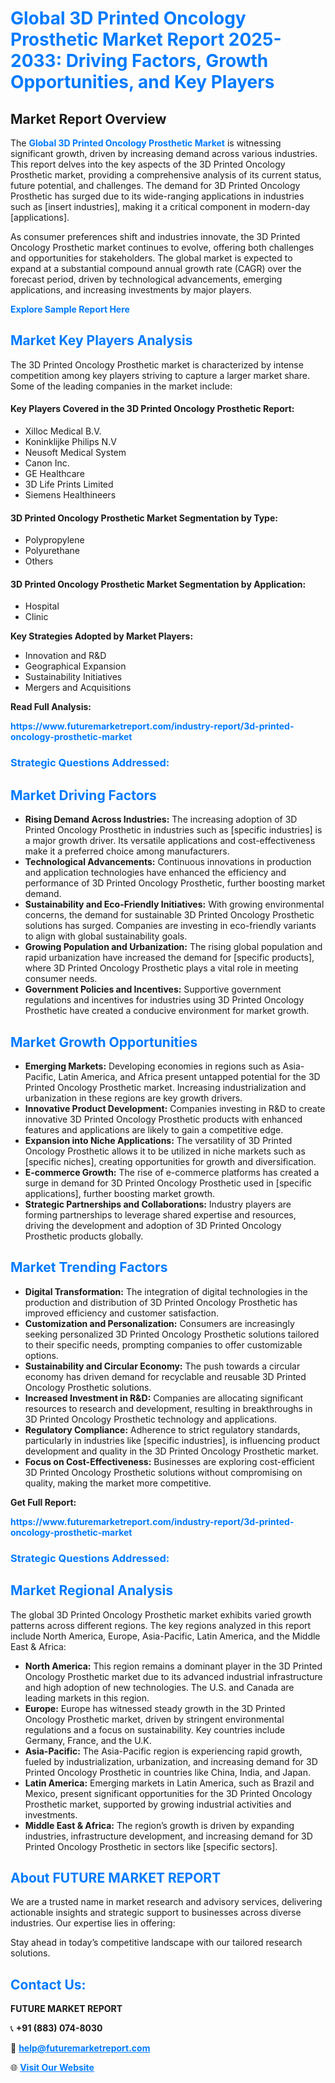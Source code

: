 <h1 style="color: #007BFF;">Global 3D Printed Oncology Prosthetic Market Report 2025-2033: Driving Factors, Growth Opportunities, and Key Players</h1>

<section id="overview">
<h2>Market Report Overview</h2>
<p>The <a href="https://www.futuremarketreport.com/industry-report/3d-printed-oncology-prosthetic-market" style="color: #007BFF; text-decoration: none;"><strong>Global 3D Printed Oncology Prosthetic Market</strong></a> is witnessing significant growth, driven by increasing demand across various industries. This report delves into the key aspects of the 3D Printed Oncology Prosthetic market, providing a comprehensive analysis of its current status, future potential, and challenges. The demand for 3D Printed Oncology Prosthetic has surged due to its wide-ranging applications in industries such as [insert industries], making it a critical component in modern-day [applications].</p>
<p>As consumer preferences shift and industries innovate, the 3D Printed Oncology Prosthetic market continues to evolve, offering both challenges and opportunities for stakeholders. The global market is expected to expand at a substantial compound annual growth rate (CAGR) over the forecast period, driven by technological advancements, emerging applications, and increasing investments by major players.</p>
</section>

<section id="overview">
<p><a href="https://www.futuremarketreport.com/request-sample/reportId=78896" style="color: #007BFF; text-decoration: none;"><strong>Explore Sample Report Here</strong></a></p>
</section>

<section id="key-players">
<h2 style="color: #007BFF;">Market Key Players Analysis</h2>
<p>The 3D Printed Oncology Prosthetic market is characterized by intense competition among key players striving to capture a larger market share. Some of the leading companies in the market include:</p>
<h4>Key Players Covered in the 3D Printed Oncology Prosthetic Report:</h4>
<ul><li>Xilloc Medical B.V.</li><li>Koninklijke Philips N.V</li><li>Neusoft Medical System</li><li>Canon Inc.</li><li>GE Healthcare</li><li>3D Life Prints Limited</li><li>Siemens Healthineers</li></ul>
<h4>3D Printed Oncology Prosthetic Market Segmentation by Type:</h4>
<ul><li>Polypropylene</li><li>Polyurethane</li><li>Others</li></ul>

<h4>3D Printed Oncology Prosthetic Market Segmentation by Application:</h4>
<ul><li>Hospital</li><li>Clinic</li></ul>
<p><strong>Key Strategies Adopted by Market Players:</strong></p>
<ul>
<li>Innovation and R&D</li>
<li>Geographical Expansion</li>
<li>Sustainability Initiatives</li>
<li>Mergers and Acquisitions</li>
</ul>
</section>

<section>
<p><strong>Read Full Analysis: </strong></p><a href="https://www.futuremarketreport.com/industry-report/3d-printed-oncology-prosthetic-market" style="color: #007BFF; text-decoration: none;"><strong>https://www.futuremarketreport.com/industry-report/3d-printed-oncology-prosthetic-market</strong></a>
<h3 style="color: #007BFF;">Strategic Questions Addressed:</h3>
</section>

<section id="driving-factors">
<h2 style="color: #007BFF;">Market Driving Factors</h2>
<ul>
<li><strong>Rising Demand Across Industries:</strong> The increasing adoption of 3D Printed Oncology Prosthetic in industries such as [specific industries] is a major growth driver. Its versatile applications and cost-effectiveness make it a preferred choice among manufacturers.</li>
<li><strong>Technological Advancements:</strong> Continuous innovations in production and application technologies have enhanced the efficiency and performance of 3D Printed Oncology Prosthetic, further boosting market demand.</li>
<li><strong>Sustainability and Eco-Friendly Initiatives:</strong> With growing environmental concerns, the demand for sustainable 3D Printed Oncology Prosthetic solutions has surged. Companies are investing in eco-friendly variants to align with global sustainability goals.</li>
<li><strong>Growing Population and Urbanization:</strong> The rising global population and rapid urbanization have increased the demand for [specific products], where 3D Printed Oncology Prosthetic plays a vital role in meeting consumer needs.</li>
<li><strong>Government Policies and Incentives:</strong> Supportive government regulations and incentives for industries using 3D Printed Oncology Prosthetic have created a conducive environment for market growth.</li>
</ul>
</section>

<section id="growth-opportunities">
<h2 style="color: #007BFF;">Market Growth Opportunities</h2>
<ul>
<li><strong>Emerging Markets:</strong> Developing economies in regions such as Asia-Pacific, Latin America, and Africa present untapped potential for the 3D Printed Oncology Prosthetic market. Increasing industrialization and urbanization in these regions are key growth drivers.</li>
<li><strong>Innovative Product Development:</strong> Companies investing in R&D to create innovative 3D Printed Oncology Prosthetic products with enhanced features and applications are likely to gain a competitive edge.</li>
<li><strong>Expansion into Niche Applications:</strong> The versatility of 3D Printed Oncology Prosthetic allows it to be utilized in niche markets such as [specific niches], creating opportunities for growth and diversification.</li>
<li><strong>E-commerce Growth:</strong> The rise of e-commerce platforms has created a surge in demand for 3D Printed Oncology Prosthetic used in [specific applications], further boosting market growth.</li>
<li><strong>Strategic Partnerships and Collaborations:</strong> Industry players are forming partnerships to leverage shared expertise and resources, driving the development and adoption of 3D Printed Oncology Prosthetic products globally.</li>
</ul>
</section>

<section id="trending-factors">
<h2 style="color: #007BFF;">Market Trending Factors</h2>
<ul>
<li><strong>Digital Transformation:</strong> The integration of digital technologies in the production and distribution of 3D Printed Oncology Prosthetic has improved efficiency and customer satisfaction.</li>
<li><strong>Customization and Personalization:</strong> Consumers are increasingly seeking personalized 3D Printed Oncology Prosthetic solutions tailored to their specific needs, prompting companies to offer customizable options.</li>
<li><strong>Sustainability and Circular Economy:</strong> The push towards a circular economy has driven demand for recyclable and reusable 3D Printed Oncology Prosthetic solutions.</li>
<li><strong>Increased Investment in R&D:</strong> Companies are allocating significant resources to research and development, resulting in breakthroughs in 3D Printed Oncology Prosthetic technology and applications.</li>
<li><strong>Regulatory Compliance:</strong> Adherence to strict regulatory standards, particularly in industries like [specific industries], is influencing product development and quality in the 3D Printed Oncology Prosthetic market.</li>
<li><strong>Focus on Cost-Effectiveness:</strong> Businesses are exploring cost-efficient 3D Printed Oncology Prosthetic solutions without compromising on quality, making the market more competitive.</li>
</ul>
</section>

<section>
<p><strong>Get Full Report: </strong></p><a href="https://www.futuremarketreport.com/industry-report/3d-printed-oncology-prosthetic-market" style="color: #007BFF; text-decoration: none;"><strong>https://www.futuremarketreport.com/industry-report/3d-printed-oncology-prosthetic-market</strong></a>
<h3 style="color: #007BFF;">Strategic Questions Addressed:</h3>
</section>


<section id="regional-analysis">
<h2 style="color: #007BFF;">Market Regional Analysis</h2>
<p>The global 3D Printed Oncology Prosthetic market exhibits varied growth patterns across different regions. The key regions analyzed in this report include North America, Europe, Asia-Pacific, Latin America, and the Middle East & Africa:</p>
<ul>
<li><strong>North America:</strong> This region remains a dominant player in the 3D Printed Oncology Prosthetic market due to its advanced industrial infrastructure and high adoption of new technologies. The U.S. and Canada are leading markets in this region.</li>
<li><strong>Europe:</strong> Europe has witnessed steady growth in the 3D Printed Oncology Prosthetic market, driven by stringent environmental regulations and a focus on sustainability. Key countries include Germany, France, and the U.K.</li>
<li><strong>Asia-Pacific:</strong> The Asia-Pacific region is experiencing rapid growth, fueled by industrialization, urbanization, and increasing demand for 3D Printed Oncology Prosthetic in countries like China, India, and Japan.</li>
<li><strong>Latin America:</strong> Emerging markets in Latin America, such as Brazil and Mexico, present significant opportunities for the 3D Printed Oncology Prosthetic market, supported by growing industrial activities and investments.</li>
<li><strong>Middle East & Africa:</strong> The region’s growth is driven by expanding industries, infrastructure development, and increasing demand for 3D Printed Oncology Prosthetic in sectors like [specific sectors].</li>
</ul>
</section>

<footer>
<h2 style="color: #007BFF;">About FUTURE MARKET REPORT</h2>
<p>We are a trusted name in market research and advisory services, delivering actionable insights and strategic support to businesses across diverse industries. Our expertise lies in offering:</p>

<p>Stay ahead in today’s competitive landscape with our tailored research solutions.</p>

<h2 style="color: #007BFF;">Contact Us:</h2>
<p><strong>FUTURE MARKET REPORT</strong></p>
<p>📞 <strong>+91 (883) 074-8030</strong></p>
<p>📧 <strong><a href="mailto:help@futuremarketreport.com" style="color: #007BFF;">help@futuremarketreport.com</a></strong></p>
<p>🌐 <strong><a href="https://www.futuremarketreport.com/" style="color: #007BFF;">Visit Our Website</a></strong></p>
</footer>